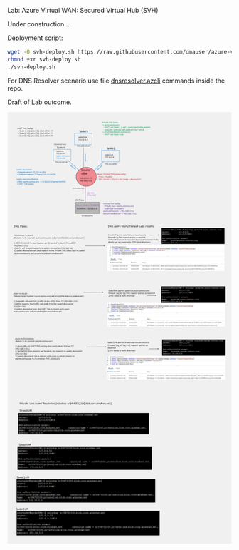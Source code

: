 Lab: Azure Virtual WAN: Secured Virtual Hub (SVH)

Under construction...

Deployment script: 
```bash
wget -O svh-deploy.sh https://raw.githubusercontent.com/dmauser/azure-virtualwan/main/secured-vhub/svh-deploy.azcli
chmod +xr svh-deploy.sh
./svh-deploy.sh
```

For DNS Resolver scenario use file [dnsresolver.azcli]() commands inside the repo.

Draft of Lab outcome.

![](./media/svh-dnsresolver.png)
